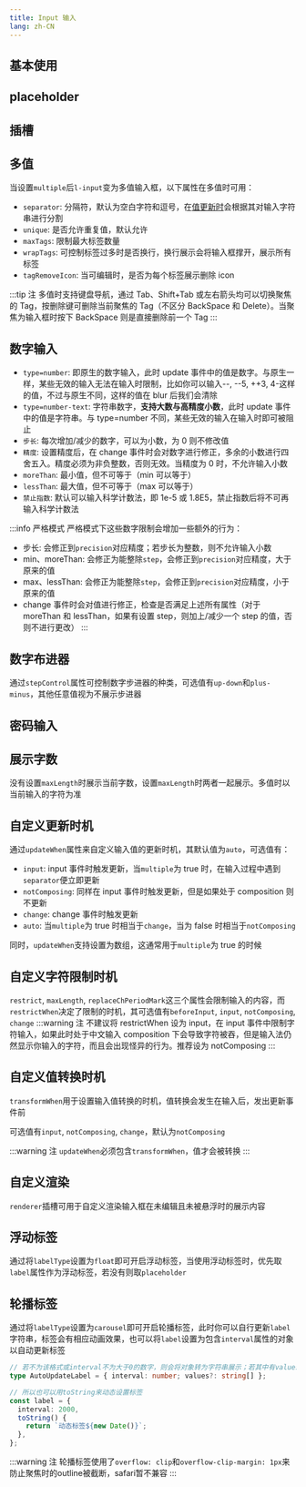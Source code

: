```yaml
---
title: Input 输入
lang: zh-CN
---
```


<CompThemePanel comp="input" includeContrast includeDisabled :other="{ value: 'value' }" />

## 基本使用

<!-- @Code:basicUsage -->

## placeholder

<!-- @Code:placeholder -->

## 插槽

<!-- @Code:slots -->

## 多值

当设置`multiple`后`l-input`变为多值输入框，以下属性在多值时可用：

- `separator`: 分隔符，默认为空白字符和逗号，在[值更新时](#自定义更新时机)会根据其对输入字符串进行分割
- `unique`: 是否允许重复值，默认允许
- `maxTags`: 限制最大标签数量
- `wrapTags`: 可控制标签过多时是否换行，换行展示会将输入框撑开，展示所有标签
- `tagRemoveIcon`: 当可编辑时，是否为每个标签展示删除 icon

:::tip 注
多值时支持键盘导航，通过 Tab、Shift+Tab 或左右箭头均可以切换聚焦的 Tag，按删除键可删除当前聚焦的 Tag（不区分 BackSpace 和 Delete）。当聚焦为输入框时按下 BackSpace 则是直接删除前一个 Tag
:::

<!-- @Code:multiple -->

## 数字输入

- `type=number`: 即原生的数字输入，此时 update 事件中的值是数字。与原生一样，某些无效的输入无法在输入时限制，比如你可以输入--, --5, ++3, 4-这样的值，不过与原生不同，这样的值在 blur 后我们会清除
- `type=number-text`: 字符串数字，**支持大数与高精度小数**，此时 update 事件中的值是字符串。与 type=number 不同，某些无效的输入在输入时即可被阻止
- `步长`: 每次增加/减少的数字，可以为小数，为 0 则不修改值
- `精度`: 设置精度后，在 change 事件时会对数字进行修正，多余的小数进行四舍五入。精度必须为非负整数，否则无效。当精度为 0 时，不允许输入小数
- `moreThan`: 最小值，但不可等于（min 可以等于）
- `lessThan`: 最大值，但不可等于（max 可以等于）
- `禁止指数`: 默认可以输入科学计数法，即 1e-5 或 1.8E5，禁止指数后将不可再输入科学计数法

:::info 严格模式
严格模式下这些数字限制会增加一些额外的行为：

- 步长: 会修正到`precision`对应精度；若步长为整数，则不允许输入小数
- min、moreThan: 会修正为能整除`step`，会修正到`precision`对应精度，大于原来的值
- max、lessThan: 会修正为能整除`step`，会修正到`precision`对应精度，小于原来的值
- change 事件时会对值进行修正，检查是否满足上述所有属性（对于 moreThan 和 lessThan，如果有设置 step，则加上/减少一个 step 的值，否则不进行更改）
  :::

<!-- @Code:restrictNumber -->

## 数字布进器

通过`stepControl`属性可控制数字步进器的种类，可选值有`up-down`和`plus-minus`，其他任意值视为不展示步进器

<!-- @Code:typeNumber -->

## 密码输入

<!-- @Code:password -->

## 展示字数

没有设置`maxLength`时展示当前字数，设置`maxLength`时两者一起展示。多值时以当前输入的字符为准

<!-- @Code:showLengthInfo -->

## 自定义更新时机

通过`updateWhen`属性来自定义输入值的更新时机，其默认值为`auto`，可选值有：

- `input`: input 事件时触发更新，当`multiple`为 true 时，在输入过程中遇到`separator`便立即更新
- `notComposing`: 同样在 input 事件时触发更新，但是如果处于 composition 则不更新
- `change`: change 事件时触发更新
- `auto`: 当`multiple`为 true 时相当于`change`，当为 false 时相当于`notComposing`

同时，`updateWhen`支持设置为数组，这通常用于`multiple`为 true 的时候

<!-- @Code:updateWhen -->

## 自定义字符限制时机

`restrict`, `maxLength`, `replaceChPeriodMark`这三个属性会限制输入的内容，而`restrictWhen`决定了限制的时机，其可选值有`beforeInput`, `input`, `notComposing`, `change`
:::warning 注
不建议将 restrictWhen 设为 input，在 input 事件中限制字符输入，如果此时处于中文输入 composition 下会导致字符被吞，但是输入法仍然显示你输入的字符，而且会出现怪异的行为。推荐设为 notComposing
:::

<!-- @Code:restrictWhen -->

## 自定义值转换时机

`transformWhen`用于设置输入值转换的时机，值转换会发生在输入后，发出更新事件前

可选值有`input`, `notComposing`, `change`，默认为`notComposing`

<!-- @Code:transformWhen -->

:::warning 注
`updateWhen`必须包含`transformWhen`，值才会被转换
:::

## 自定义渲染

`renderer`插槽可用于自定义渲染输入框在未编辑且未被悬浮时的展示内容

<!-- @Code:renderer -->

## 浮动标签

通过将`labelType`设置为`float`即可开启浮动标签，当使用浮动标签时，优先取`label`属性作为浮动标签，若没有则取`placeholder`

<!-- @Code:floatLabel -->

## 轮播标签

通过将`labelType`设置为`carousel`即可开启轮播标签，此时你可以自行更新`label`字符串，标签会有相应动画效果，也可以将`label`设置为包含`interval`属性的对象以自动更新标签

```ts
// 若不为该格式或interval不为大于0的数字，则会将对象转为字符串展示；若其中有values数组且不为空，则会从values中循环遍历更新标签
type AutoUpdateLabel = { interval: number; values?: string[] };

// 所以也可以用toString来动态设置标签
const label = {
  interval: 2000,
  toString() {
    return `动态标签${new Date()}`;
  },
};
```

<!-- @Code:carouselLabel -->

:::warning 注
轮播标签使用了`overflow: clip`和`overflow-clip-margin: 1px`来防止聚焦时的outline被截断，safari暂不兼容
:::

<!--this file is copied from Chinese md, remove this comment to update it, or it will be overwritten on next build-->